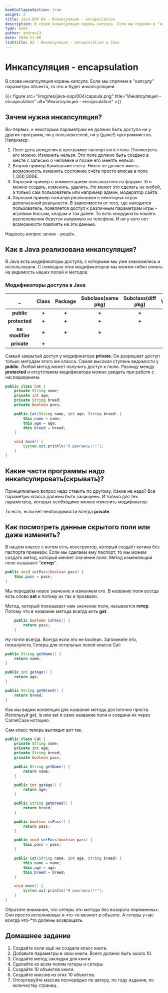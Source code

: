 ```yaml
---
bookCollapseSection: true
weight: 2
title: Java-OOP 04 - Инкапсуляция - encapsulation
description: В слове инкапсуляция корень капсула. Если мы спрячем в "капсулу" параметры объекта, то это и будет инкапсуляцией... Введение в объектно-ориентированное программирование на Java. Курс разработан в 2020 году.
type: book 
author: andron13
date: 2020-11-06
linktitle: 02 - Инкапсуляция - encapsulation в Java
---
```


# Инкапсуляция - encapsulation

В слове инкапсуляция корень капсула. Если мы спрячем в "капсулу" параметры объекта, то это и будет инкапсуляцией. 

{{< figure src="/img/res/java-oop/004/capsula.png" title="Инкапсуляция - encapsulation" alt="Инкапсуляция - encapsulation" >}}

## Зачем нужна инкапсуляция?

Во-первых, к некоторым параметрам не должно быть доступа ни у других программ, ни у пользователей, ни у (даже!) программистов. Например:

 1. Поле день рождения в программе паспортного стола. Посмотреть его можно. Изменить нельзя. Это поле должно быть создано в месте с записью о человеке и позже его менять нельзя. 
 2. Второй пример банковские счета. Никто не должен иметь возможность изменить состояние счёта просто вписав в поле 1_000_000€.
 3. Хороший пример с комментарием пользователя на форуме. Его можно создать, изменить, удалить. Но может это сделать не любой, а только сам пользователь или например админ, модератор сайта. 
 4. Хороший пример пожалуй реализован в некоторых играх дополненной реальности. В зависимости от того, где находится пользователь, появляется доступ к различным параметрам игры - игровым боссам, кладам и так далее. То есть координаты нашего расположения берутся напрямую из телефона. И ни у кого нет возможности повлиять на эти данные. 
 
Надеюсь вопрос зачем - решён. 

## Как в Java реализована инкапсуляция?

В Java есть модификаторы доступа, с которыми мы уже знакомились и использовали. С помощью этих модификаторов мы можем гибко влиять на видимость наших полей и методов. 

### Модификаторы доступа в Java

|_| Class |Package| Subclass(same pkg)|Subclass(diff pkg)|World|
|:----:| :----: |:----:|:----: |:----:|:----:|
|**public**|**+**|**+**|**+**|**+**|**+**|
|**protected**| **+**|**+**|**+**|**+**||
|**no modifier**| **+**|**+**|**+**|||
|**private**| **+**|||||

Самый закрытый доступ у модификатора **private**. Он разрешает доступ только методам этого же класса.
Самая высокая ступень видимости у **public**. Любой метод может получить доступ к полю.
Разницу между **protected** и отсутствием модификатора можно увидеть при работе с наследованием. 

```Java
public class Cat {
    private String name;
    private int age;
    private String breed;
    private boolean pass;

    public Cat(String name, int age, String breed) {
        this.name = name;
        this.age = age;
        this.breed = breed;
    }

    void move() {
        System.out.println("Я двигаюсь!!!");
    }
}
```

## Какие части программы надо инкапсулировать(скрывать)?

Принципиально вопрос надо ставить по другому. Какие не надо?
Все параметры класса должны быть защищены. И только для тех параметров, которых необходимо можно изменить модификатор. 

То есть, если нет необходимости всегда **private**. 

##  Как посмотреть данные скрытого поля или даже изменить?

В нашем классе с котом есть конструктор, который создаёт котика без паспорта прививок. Если мы сделаем ему паспорт, то мы можем создать метод, который меняет значение поля. Метод изменяющий поле называют "**сетер**". 
```Java
public void setPass(boolean pass) {
    this.pass = pass;
}
```

Мы передаём новое значение и изменяем его. В название поля всегда есть слово **set** и потому их так и прозвали. 

Метод, который показывает нам значение поля, называется **гетер**. Потому что в название метода всегда есть **get**.

```Java 
    public boolean isPass() {
        return pass;
    }
```

Ну почти всегда. Всегда если это не boolean. Запомните это, пожалуйста. Гетеры для остальных полей класса Cat:

```Java
public String getName() {
    return name;
}

public int getAge() {
    return age;
}

public String getBreed() {
    return breed;
} 
```

Как мы видим конвенция для названия метода достаточно проста. Используй get, is или set и само название поли и соедини их через CamelCase нотацию. 

Сам класс теперь выглядит вот так.

```Java
public class Cat {
    private String name;
    private int age;
    private String breed;
    private boolean pass;

    public String getName() {
        return name;
    }

    public int getAge() {
        return age;
    }

    public String getBreed() {
        return breed;
    }

    public boolean isPass() {
        return pass;
    }

    public void setPass(boolean pass) {
        this.pass = pass;
    }

    public Cat(String name, int age, String breed) {
        this.name = name;
        this.age = age;
        this.breed = breed;
    }

    void move() {
        System.out.println("Я двигаюсь!!!");
    }
}
```

Обратите внимание, что сетеры это методы без возврата переменных. Они просто исполняемые и что-то меняют в объекте. А гетеры у нас всегда что-*то должны возвращать. 

## Домашнее задание

1. Создайте если ещё не создали класс книги. 
2. Добавьте параметры в свои книги. Всего должно быть около 10. 
3. Создайте метод закладки для книги. 
4. Сделайте ко всем полям гетеры и сетеры
5. Создайте 10 объектов книги.
6. Создайте массив из этих 10 объектов.
7. Отсортируйте массив поочерёдно по автору, по году издания, по количеству страниц. 
